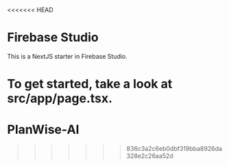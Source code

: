 <<<<<<< HEAD
# Firebase Studio

This is a NextJS starter in Firebase Studio.

To get started, take a look at src/app/page.tsx.
=======
# PlanWise-AI
>>>>>>> 836c3a2c6eb0dbf319bba8926da328e2c26aa52d

